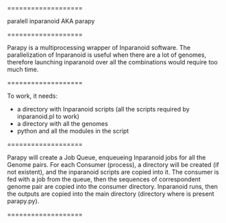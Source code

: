 
===================

paralell inparanoid
AKA
parapy

===================

Parapy is a multiprocessing wrapper of Inparanoid software.
The parallelization of Inparanoid is useful when there are a lot of genomes, therefore launching inparanoid over all the combinations would require too much time.

===================

To work, it needs:
  - a directory with Inparanoid scripts (all the scripts required by inparanoid.pl to work)
  - a directory with all the genomes
  - python and all the modules in the script

===================

Parapy will create a Job Queue, enqueueing Inparanoid jobs for all the Genome pairs.
For each Consumer (process), a directory will be created (if not existent), and the inparanoid scripts are copied into it.
The consumer is fed with a job from the queue, then the sequences of correspondent genome pair are copied into the consumer directory.
Inparanoid runs, then the outputs are copied into the main directory (directory where is present parapy.py).

===================


  
